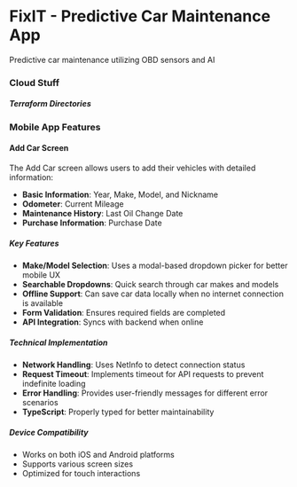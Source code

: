 # FixIT - Predictive Car Maintenance App
Predictive car maintenance utilizing OBD sensors and AI


### Cloud Stuff

##### Terraform Directories

### Mobile App Features

#### Add Car Screen
The Add Car screen allows users to add their vehicles with detailed information:

- **Basic Information**: Year, Make, Model, and Nickname
- **Odometer**: Current Mileage
- **Maintenance History**: Last Oil Change Date
- **Purchase Information**: Purchase Date

##### Key Features
- **Make/Model Selection**: Uses a modal-based dropdown picker for better mobile UX
- **Searchable Dropdowns**: Quick search through car makes and models
- **Offline Support**: Can save car data locally when no internet connection is available
- **Form Validation**: Ensures required fields are completed
- **API Integration**: Syncs with backend when online

##### Technical Implementation
- **Network Handling**: Uses NetInfo to detect connection status
- **Request Timeout**: Implements timeout for API requests to prevent indefinite loading
- **Error Handling**: Provides user-friendly messages for different error scenarios
- **TypeScript**: Properly typed for better maintainability

##### Device Compatibility
- Works on both iOS and Android platforms
- Supports various screen sizes
- Optimized for touch interactions
